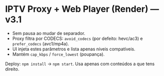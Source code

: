 
# IPTV Proxy + Web Player (Render) — v3.1

- Sem pausa ao mudar de separador.
- Proxy filtra por CODECS: `avoid_codecs` (por defeito: hevc/ac3) e `prefer_codecs` (avc1/mp4a).
- UI injeta estes parâmetros e lista apenas níveis compatíveis.
- Mantém `cap_kbps` / `force_lowest` (poupança).

Deploy: `npm install` → `npm start`. Usa apenas com conteúdos a que tens direito.
